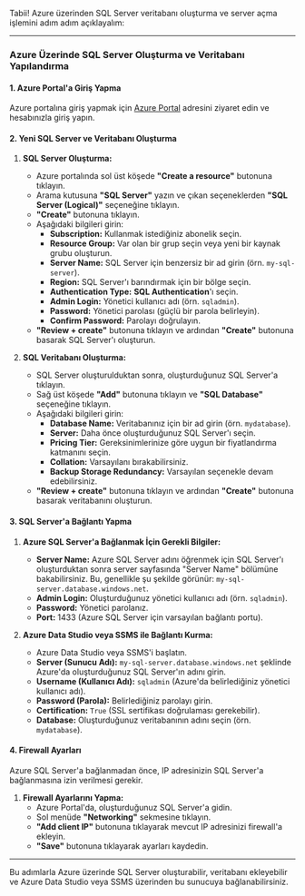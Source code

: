 Tabii! Azure üzerinden SQL Server veritabanı oluşturma ve server açma işlemini adım adım açıklayalım:

---

### Azure Üzerinde SQL Server Oluşturma ve Veritabanı Yapılandırma

#### 1. **Azure Portal'a Giriş Yapma**
   Azure portalına giriş yapmak için [Azure Portal](https://portal.azure.com/) adresini ziyaret edin ve hesabınızla giriş yapın.

#### 2. **Yeni SQL Server ve Veritabanı Oluşturma**

   1. **SQL Server Oluşturma:**
      - Azure portalında sol üst köşede **"Create a resource"** butonuna tıklayın.
      - Arama kutusuna **"SQL Server"** yazın ve çıkan seçeneklerden **"SQL Server (Logical)"** seçeneğine tıklayın.
      - **"Create"** butonuna tıklayın.
      - Aşağıdaki bilgileri girin:
        - **Subscription:** Kullanmak istediğiniz abonelik seçin.
        - **Resource Group:** Var olan bir grup seçin veya yeni bir kaynak grubu oluşturun.
        - **Server Name:** SQL Server için benzersiz bir ad girin (örn. `my-sql-server`).
        - **Region:** SQL Server'ı barındırmak için bir bölge seçin.
        - **Authentication Type:** **SQL Authentication**'ı seçin.
        - **Admin Login:** Yönetici kullanıcı adı (örn. `sqladmin`).
        - **Password:** Yönetici parolası (güçlü bir parola belirleyin).
        - **Confirm Password:** Parolayı doğrulayın.
      - **"Review + create"** butonuna tıklayın ve ardından **"Create"** butonuna basarak SQL Server'ı oluşturun.

   2. **SQL Veritabanı Oluşturma:**
      - SQL Server oluşturulduktan sonra, oluşturduğunuz SQL Server'a tıklayın.
      - Sağ üst köşede **"Add"** butonuna tıklayın ve **"SQL Database"** seçeneğine tıklayın.
      - Aşağıdaki bilgileri girin:
        - **Database Name:** Veritabanınız için bir ad girin (örn. `mydatabase`).
        - **Server:** Daha önce oluşturduğunuz SQL Server'ı seçin.
        - **Pricing Tier:** Gereksinimlerinize göre uygun bir fiyatlandırma katmanını seçin.
        - **Collation:** Varsayılanı bırakabilirsiniz.
        - **Backup Storage Redundancy:** Varsayılan seçenekle devam edebilirsiniz.
      - **"Review + create"** butonuna tıklayın ve ardından **"Create"** butonuna basarak veritabanını oluşturun.

#### 3. **SQL Server'a Bağlantı Yapma**

   1. **Azure SQL Server'a Bağlanmak İçin Gerekli Bilgiler:**
      - **Server Name:** Azure SQL Server adını öğrenmek için SQL Server'ı oluşturduktan sonra server sayfasında "Server Name" bölümüne bakabilirsiniz. Bu, genellikle şu şekilde görünür: `my-sql-server.database.windows.net`.
      - **Admin Login:** Oluşturduğunuz yönetici kullanıcı adı (örn. `sqladmin`).
      - **Password:** Yönetici parolanız.
      - **Port:** 1433 (Azure SQL Server için varsayılan bağlantı portu).
   
   2. **Azure Data Studio veya SSMS ile Bağlantı Kurma:**
      - Azure Data Studio veya SSMS'i başlatın.
      - **Server (Sunucu Adı):** `my-sql-server.database.windows.net` şeklinde Azure'da oluşturduğunuz SQL Server'ın adını girin.
      - **Username (Kullanıcı Adı):** `sqladmin` (Azure'da belirlediğiniz yönetici kullanıcı adı).
      - **Password (Parola):** Belirlediğiniz parolayı girin.
      - **Certification:** `True` (SSL sertifikası doğrulaması gerekebilir).
      - **Database:** Oluşturduğunuz veritabanının adını seçin (örn. `mydatabase`).

#### 4. **Firewall Ayarları**

   Azure SQL Server'a bağlanmadan önce, IP adresinizin SQL Server'a bağlanmasına izin verilmesi gerekir.

   1. **Firewall Ayarlarını Yapma:**
      - Azure Portal'da, oluşturduğunuz SQL Server'a gidin.
      - Sol menüde **"Networking"** sekmesine tıklayın.
      - **"Add client IP"** butonuna tıklayarak mevcut IP adresinizi firewall'a ekleyin.
      - **"Save"** butonuna tıklayarak ayarları kaydedin.

---

Bu adımlarla Azure üzerinde SQL Server oluşturabilir, veritabanı ekleyebilir ve Azure Data Studio veya SSMS üzerinden bu sunucuya bağlanabilirsiniz.